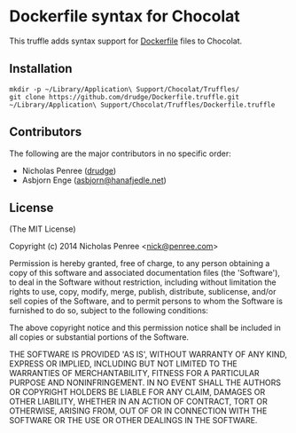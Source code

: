 # Dockerfile syntax for Chocolat

This truffle adds syntax support for [Dockerfile](http://docs.docker.io/en/latest/use/builder/) files to Chocolat.

## Installation

    mkdir -p ~/Library/Application\ Support/Chocolat/Truffles/
    git clone https://github.com/drudge/Dockerfile.truffle.git ~/Library/Application\ Support/Chocolat/Truffles/Dockerfile.truffle

## Contributors

The following are the major contributors in no specific order:

  * Nicholas Penree ([drudge](http://github.com/drudge))
  * Asbjorn Enge (<asbjorn@hanafjedle.net>)

## License 

(The MIT License)

Copyright (c) 2014 Nicholas Penree &lt;nick@penree.com&gt;

Permission is hereby granted, free of charge, to any person obtaining
a copy of this software and associated documentation files (the
'Software'), to deal in the Software without restriction, including
without limitation the rights to use, copy, modify, merge, publish,
distribute, sublicense, and/or sell copies of the Software, and to
permit persons to whom the Software is furnished to do so, subject to
the following conditions:

The above copyright notice and this permission notice shall be
included in all copies or substantial portions of the Software.

THE SOFTWARE IS PROVIDED 'AS IS', WITHOUT WARRANTY OF ANY KIND,
EXPRESS OR IMPLIED, INCLUDING BUT NOT LIMITED TO THE WARRANTIES OF
MERCHANTABILITY, FITNESS FOR A PARTICULAR PURPOSE AND NONINFRINGEMENT.
IN NO EVENT SHALL THE AUTHORS OR COPYRIGHT HOLDERS BE LIABLE FOR ANY
CLAIM, DAMAGES OR OTHER LIABILITY, WHETHER IN AN ACTION OF CONTRACT,
TORT OR OTHERWISE, ARISING FROM, OUT OF OR IN CONNECTION WITH THE
SOFTWARE OR THE USE OR OTHER DEALINGS IN THE SOFTWARE.